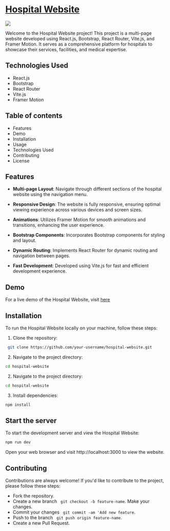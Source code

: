 
# [Hospital Website](https://dhanesh-hospital.netlify.app/)

<img src="https://dhaneshkandan.github.io/img/Screenshot%202024-01-30%20at%206.53.47%20PM.jpg">

Welcome to the Hospital Website project! This project is a multi-page website developed using React.js, Bootstrap, React Router, Vite.js, and Framer Motion. It serves as a comprehensive platform for hospitals to showcase their services, facilities, and medical expertise.

## Technologies Used

- React.js
- Bootstrap
- React Router
- Vite.js
- Framer Motion
  
## Table of contents 
- Features
- Demo
- Installation
- Usage
- Technologies Used
- Contributing
- License


## Features

- **Multi-page Layout**: Navigate through different sections of the hospital website using the navigation menu.
- **Responsive Design**: The website is fully responsive, ensuring optimal viewing experience across various devices and screen sizes.

- **Animations**: Utilizes Framer Motion for smooth animations and transitions, enhancing the user experience.
- **Bootstrap Components**: Incorporates Bootstrap components for styling and layout.
- **Dynamic Routing**: Implements React Router for dynamic routing and navigation between pages.
- **Fast Development**: Developed using Vite.js for fast and efficient development experience.


## Demo

For a live demo of the Hospital Website, visit [here](https://dhanesh-hospital.netlify.app/)


## Installation


To run the Hospital Website locally on your machine, follow these steps:

1. Clone the repository:

```bash
 git clone https://github.com/your-username/hospital-website.git
```
2. Navigate to the project directory:

```bash
cd hospital-website
```
2. Navigate to the project directory:

```bash
cd hospital-website
```
3. Install dependencies:

```bash
npm install
```
## Start the server
To start the development server and view the Hospital Website:
```bash
npm run dev
```
Open your web browser and visit http://localhost:3000 to view the website.






## Contributing

Contributions are always welcome! If you'd like to contribute to the project, please follow these steps:

- Fork the repository.
- Create a new branch ` git checkout -b feature-name`.
Make your changes. 
- Commit your changes ` git commit -am 'Add new feature`.
- Push to the branch ` git push origin feature-name`.
- Create a new Pull Request.

